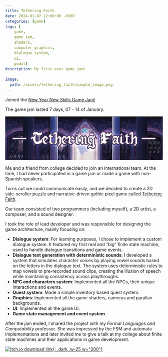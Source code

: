 ```yaml
---
title: Tethering Faith
date: 2024-01-07 12:00:00 -0300
categories: [game]
tags: [
    game, 
    game jam,
    shaders,
    computer graphics,
    dialogue system,
    ui,
    godot]     
description: My first-ever game jam!

image:
  path: /assets/tethering_faith/sample_image.png
---
```


Joined the [New Year New Skills Game Jam!](https://itch.io/jam/new-year-new-skills-game-jam)

The game jam lasted 7 days, 07 - 14 of January.

![](/assets/tethering_faith/banner.png)

Me and a friend from college decided to join an international team. At the time, I had never participated in a game jam or made a game with non-Spanish speakers.

Turns out we could communicate easily, and we decided to create a 2D side-scroller puzzle and narrative-driven gothic pixel game called [Tethering Faith](https://franco-yudica.itch.io/tethering-faith).

Our team consisted of two programmers (including myself), a 2D artist, a composer, and a sound designer.

I took the role of lead developer and was responsible for designing the game architecture, mainly focusing on:

- **Dialogue system**: For learning purposes, I chose to implement a custom dialogue system. It featured my first real and “big” finite state machine, used to handle dialogue transitions and game events.
- **Dialogue text generation with deterministic sounds**: I developed a system that simulates character voices by playing vowel sounds based on the letters in the dialogue text. The system uses deterministic rules to map vowels to pre-recorded sound clips, creating the illusion of speech while maintaining consistency across playthroughs.
- **NPC and characters system**: Implemented all the NPCs, their unique interactions and events.
- **Quest system**: Made a simple inventory based quest system.
- **Graphics**: Implemented all the game shaders, cameras and parallax backgrounds.
- **UI**: Implemented all the game UI.
- **Game state management and event system**

After the jam ended, I shared the project with my *Formal Languages and Computability* professor. She was impressed by the FSM and automata implementations and later invited me to give a talk at my college about finite state machines and their applications in game development.



[![Itch.io download link](https://static.itch.io/images/badge-color.svg){: .dark .w-25 w="200"}](https://franco-yudica.itch.io/tethering-faith)

